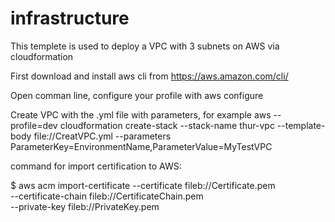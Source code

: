 # infrastructure

This templete is used to deploy a VPC with 3 subnets on AWS via cloudformation

First download and install aws cli from https://aws.amazon.com/cli/

Open comman line, configure your profile with aws configure

Create VPC with the .yml file with parameters, for example aws --profile=dev cloudformation create-stack --stack-name thur-vpc --template-body file://CreatVPC.yml --parameters ParameterKey=EnvironmentName,ParameterValue=MyTestVPC


command for import certification to AWS:

$ aws acm import-certificate --certificate fileb://Certificate.pem \
      --certificate-chain fileb://CertificateChain.pem \
      --private-key fileb://PrivateKey.pem 